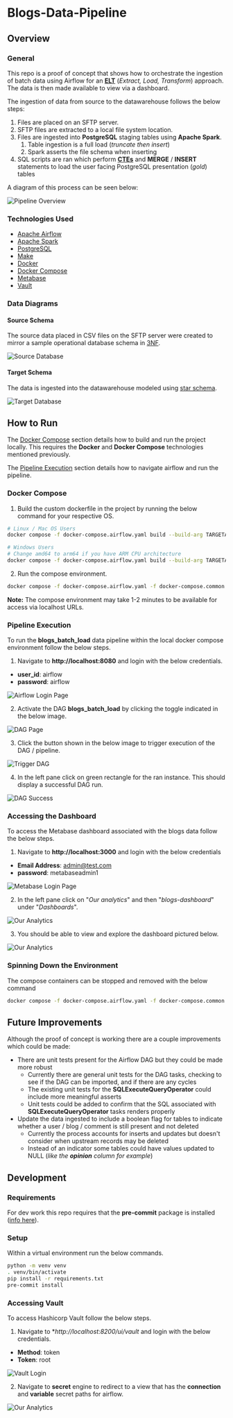# Blogs-Data-Pipeline

## Overview

### General

This repo is a proof of concept that shows how to orchestrate the ingestion of batch data using Airflow for an **[ELT](https://en.wikipedia.org/wiki/Extract,_load,_transform)** (_Extract, Load, Transform_) approach. The data is then made available to view via a dashboard.

The ingestion of data from source to the datawarehouse follows the below steps:

1. Files are placed on an SFTP server.
2. SFTP files are extracted to a local file system location.
3. Files are ingested into **PostgreSQL** staging tables using **Apache Spark**.
   1. Table ingestion is a full load (_truncate then insert_)
   2. Spark asserts the file schema when inserting
4. SQL scripts are ran which perform **[CTEs](https://www.postgresql.org/docs/current/queries-with.html)** and **MERGE** / **INSERT** statements to load the user facing PostgreSQL presentation (_gold_) tables

A diagram of this process can be seen below:

![Pipeline Overview](./docs/images/architecture/pipeline-overview.png)

### Technologies Used

* [Apache Airflow](https://airflow.apache.org)
* [Apache Spark](https://spark.apache.org)
* [PostgreSQL](https://www.postgresql.org)
* [Make](https://www.gnu.org/software/make/)
* [Docker](https://www.docker.com)
* [Docker Compose](https://docs.docker.com/compose/)
* [Metabase](https://www.metabase.com)
* [Vault](https://www.vaultproject.io)

### Data Diagrams

#### Source Schema

The source data placed in CSV files on the SFTP server were created to mirror a sample operational database schema in [3NF](https://en.wikipedia.org/wiki/Third_normal_form#:~:text=Third%20normal%20form%20(3NF)%20is,in%201971%20by%20Edgar%20F.).

![Source Database](./docs/images/architecture/blog-oper-db.png)

#### Target Schema

The data is ingested into the datawarehouse modeled using [star schema](https://en.wikipedia.org/wiki/Star_schema).

![Target Database](./docs/images/architecture/blog-dw-db.png)

## How to Run

The [Docker Compose](#docker-compose) section details how to build and run the project locally. This requires the **Docker** and **Docker Compose** technologies mentioned previously.

The [Pipeline Execution](#pipeline-execution) section details how to navigate airflow and run the pipeline.

### Docker Compose

1. Build the custom dockerfile in the project by running the below command for your respective OS.

```bash
# Linux / Mac OS Users
docker compose -f docker-compose.airflow.yaml build --build-arg TARGETARCH=$(uname -m)

# Windows Users
# Change amd64 to arm64 if you have ARM CPU architecture
docker compose -f docker-compose.airflow.yaml build --build-arg TARGETARCH=amd64
```

2. Run the compose environment.

```bash
docker compose -f docker-compose.airflow.yaml -f docker-compose.common.yaml up -d
```

**Note:** The compose environment may take 1-2 minutes to be available for access via localhost URLs.

### Pipeline Execution

To run the **blogs_batch_load** data pipeline within the local docker compose environment follow the below steps.

1. Navigate to **http://localhost:8080** and login with the below credentials.
* **user_id**: airflow
* **password**: airflow

![Airflow Login Page](./docs/images/guide/airflow_login.png)

2. Activate the DAG **blogs_batch_load** by clicking the toggle indicated in the below image.

![DAG Page](./docs/images/guide/dags_page.png)

3. Click the button shown in the below image to trigger execution of the DAG / pipeline.

![Trigger DAG](./docs/images/guide/batch_dag.png)

4. In the left pane click on green rectangle for the ran instance. This should display a successful DAG run.

![DAG Success](./docs/images/guide/dag_success.png)

### Accessing the Dashboard

To access the Metabase dashboard associated with the blogs data follow the below steps.

1. Navigate to **http://localhost:3000** and login with the below credentials
* **Email Address**: admin@test.com
* **password**: metabaseadmin1

![Metabase Login Page](./docs/images/guide/metabase_login.png)

2. In the left pane click on "_Our analytics_" and then "_blogs-dashboard_" under "_Dashboards_".

![Our Analytics](./docs/images/guide/our_analytics.png)

3. You should be able to view and explore the dashboard pictured below.

![Our Analytics](./docs/images/guide/blogs_dashboard.png)

### Spinning Down the Environment

The compose containers can be stopped and removed with the below command

```bash
docker compose -f docker-compose.airflow.yaml -f docker-compose.common.yaml down
```

## Future Improvements

Although the proof of concept is working there are a couple improvements which could be made:

* There are unit tests present for the Airflow DAG but they could be made more robust
  * Currently there are general unit tests for the DAG tasks, checking to see if the DAG can be imported, and if there are any cycles
  * The existing unit tests for the **SQLExecuteQueryOperator** could include more meaningful asserts
  * Unit tests could be added to confirm that the SQL associated with **SQLExecuteQueryOperator** tasks renders properly
* Update the data ingested to include a boolean flag for tables to indicate whether a user / blog / comment is still present and not deleted
  * Currently the process accounts for inserts and updates but doesn't consider when upstream records may be deleted
  * Instead of an indicator some tables could have values updated to NULL (_like the **opinion** column for example_)

## Development

### Requirements

For dev work this repo requires that the **pre-commit** package is installed ([info here](https://pre-commit.com/#install)).

### Setup

Within a virtual environment run the below commands.

```bash
python -m venv venv
. venv/bin/activate
pip install -r requirements.txt
pre-commit install
```

### Accessing Vault

To access Hashicorp Vault follow the below steps.

1. Navigate to **http://localhost:8200/ui/vault* and login with the below credentials.
* **Method**: token
* **Token**: root

![Vault Login](./docs/images/guide/vault_login.png)

2. Navigate to **secret** engine to redirect to a view that has the **connection** and **variable** secret paths for airflow.

![Our Analytics](./docs/images/guide/vault_secrets.png)
